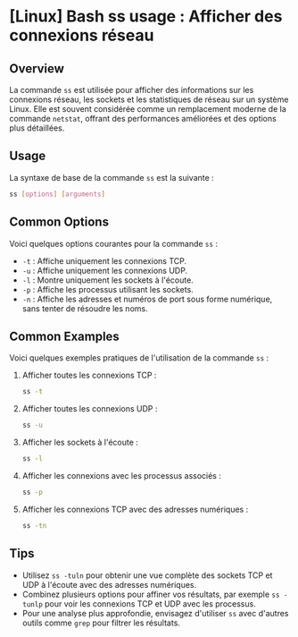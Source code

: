 # [Linux] Bash ss usage : Afficher des connexions réseau

## Overview
La commande `ss` est utilisée pour afficher des informations sur les connexions réseau, les sockets et les statistiques de réseau sur un système Linux. Elle est souvent considérée comme un remplacement moderne de la commande `netstat`, offrant des performances améliorées et des options plus détaillées.

## Usage
La syntaxe de base de la commande `ss` est la suivante :

```bash
ss [options] [arguments]
```

## Common Options
Voici quelques options courantes pour la commande `ss` :

- `-t` : Affiche uniquement les connexions TCP.
- `-u` : Affiche uniquement les connexions UDP.
- `-l` : Montre uniquement les sockets à l'écoute.
- `-p` : Affiche les processus utilisant les sockets.
- `-n` : Affiche les adresses et numéros de port sous forme numérique, sans tenter de résoudre les noms.

## Common Examples
Voici quelques exemples pratiques de l'utilisation de la commande `ss` :

1. Afficher toutes les connexions TCP :
   ```bash
   ss -t
   ```

2. Afficher toutes les connexions UDP :
   ```bash
   ss -u
   ```

3. Afficher les sockets à l'écoute :
   ```bash
   ss -l
   ```

4. Afficher les connexions avec les processus associés :
   ```bash
   ss -p
   ```

5. Afficher les connexions TCP avec des adresses numériques :
   ```bash
   ss -tn
   ```

## Tips
- Utilisez `ss -tuln` pour obtenir une vue complète des sockets TCP et UDP à l'écoute avec des adresses numériques.
- Combinez plusieurs options pour affiner vos résultats, par exemple `ss -tunlp` pour voir les connexions TCP et UDP avec les processus.
- Pour une analyse plus approfondie, envisagez d'utiliser `ss` avec d'autres outils comme `grep` pour filtrer les résultats.